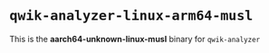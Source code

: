 # `qwik-analyzer-linux-arm64-musl`

This is the **aarch64-unknown-linux-musl** binary for `qwik-analyzer`
